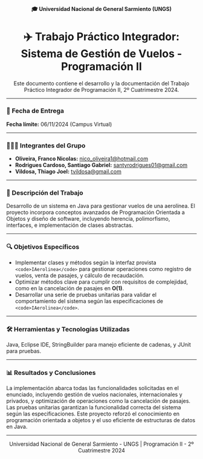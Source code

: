 <h4 align="center">  
  🎓 Universidad Nacional de General Sarmiento (UNGS)
</h4>

<h1 align="center">  
  ✈️ Trabajo Práctico Integrador: Sistema de Gestión de Vuelos - Programación II
</h1>

<p align="center">  
  Este documento contiene el desarrollo y la documentación del Trabajo Práctico Integrador de Programación II, 2º Cuatrimestre 2024.
</p>

---

### 📅 Fecha de Entrega
**Fecha límite:** 06/11/2024 (Campus Virtual)

---

### 🧑‍🤝‍🧑 Integrantes del Grupo
- **Oliveira, Franco Nicolas:** nico_oliveira1@hotmail.com
- **Rodrigues Cardoso, Santiago Gabriel:** santyrodrigues01@gmail.com
- **Vildosa, Thiago Joel:** tvildosa@gmail.com

---

### 📝 Descripción del Trabajo
Desarrollo de un sistema en Java para gestionar vuelos de una aerolínea. El proyecto incorpora conceptos avanzados de Programación Orientada a Objetos y diseño de software, incluyendo herencia, polimorfismo, interfaces, e implementación de clases abstractas.

---

### 🔍 Objetivos Específicos
- Implementar clases y métodos según la interfaz provista `<code>IAerolinea</code>` para gestionar operaciones como registro de vuelos, venta de pasajes, y cálculo de recaudación.
- Optimizar métodos clave para cumplir con requisitos de complejidad, como en la cancelación de pasajes en **O(1)**.
- Desarrollar una serie de pruebas unitarias para validar el comportamiento del sistema según las especificaciones de `<code>IAerolinea</code>`.

---

### 🛠 Herramientas y Tecnologías Utilizadas
Java, Eclipse IDE, StringBuilder para manejo eficiente de cadenas, y JUnit para pruebas.

---

### 📊 Resultados y Conclusiones
La implementación abarca todas las funcionalidades solicitadas en el enunciado, incluyendo gestión de vuelos nacionales, internacionales y privados, y optimización de operaciones como la cancelación de pasajes. Las pruebas unitarias garantizan la funcionalidad correcta del sistema según las especificaciones. Este proyecto reforzó el conocimiento en programación orientada a objetos y el uso eficiente de estructuras de datos en Java.

---

<p align="center">  
  Universidad Nacional de General Sarmiento - UNGS | Programación II - 2º Cuatrimestre 2024
</p>
